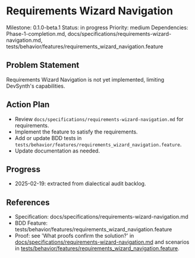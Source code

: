 # Requirements Wizard Navigation
Milestone: 0.1.0-beta.1
Status: in progress
Priority: medium
Dependencies: Phase-1-completion.md, docs/specifications/requirements-wizard-navigation.md, tests/behavior/features/requirements_wizard_navigation.feature

## Problem Statement
Requirements Wizard Navigation is not yet implemented, limiting DevSynth's capabilities.


## Action Plan
- Review `docs/specifications/requirements-wizard-navigation.md` for requirements.
- Implement the feature to satisfy the requirements.
- Add or update BDD tests in `tests/behavior/features/requirements_wizard_navigation.feature`.
- Update documentation as needed.

## Progress
- 2025-02-19: extracted from dialectical audit backlog.

## References
- Specification: docs/specifications/requirements-wizard-navigation.md
- BDD Feature: tests/behavior/features/requirements_wizard_navigation.feature
- Proof: see 'What proofs confirm the solution?' in [docs/specifications/requirements-wizard-navigation.md](../docs/specifications/requirements-wizard-navigation.md) and scenarios in [tests/behavior/features/requirements_wizard_navigation.feature](../tests/behavior/features/requirements_wizard_navigation.feature).
